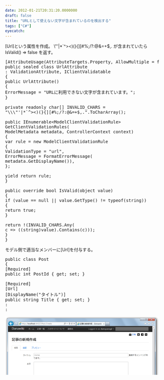 ```yaml
---
date: 2012-01-21T20:31:20.0000000
draft: false
title: "URLとして使えない文字が含まれているのを検出する"
tags: ["C#"]
eyecatch: 
---
```

<p>[Url]という属性を作成。 \"'|*`^><)(}{][#%;/?:@&=+$,. が含まれていたら IsValid() => false を返す。</p>

<pre class="code lang-C" data-lang="C">[AttributeUsage(AttributeTargets.Property, AllowMultiple = false)]
public sealed class UrlAttribute
: ValidationAttribute, IClientValidatable
{
public UrlAttribute()
{
ErrorMessage = &#34;URLに利用できない文字が含まれています。&#34;;
}

private readonly char[] INVALID_CHARS =
&#34;\\\&#34;&#39;|*`^&gt;&lt;)(}{][#%;/?:@&amp;=+$,.&#34;.ToCharArray();

public IEnumerable&lt;ModelClientValidationRule&gt;
GetClientValidationRules(
ModelMetadata metadata, ControllerContext context)
{
var rule = new ModelClientValidationRule
{
ValidationType = &#34;url&#34;,
ErrorMessage = FormatErrorMessage(
metadata.GetDisplayName()),
};

yield return rule;
}

public override bool IsValid(object value)
{
if (value == null || value.GetType() != typeof(string))
{
return true;
}

return !(INVALID_CHARS.Any(
c =&gt; ((string)value).Contains(c)));
}
}</pre>
<p>モデル側で適当なメンバーに[Url]を付与する。</p>

<pre class="code lang-C#" data-lang="C#">public class Post
{
[Required]
public int PostId { get; set; }

[Required]
[Url]
[DisplayName(&#34;タイトル&#34;)]
public string Title { get; set; }
:
:</pre>
<p><img src="20120121203055.png" alt="f:id:daruyanagi:20120121203055p:plain" title="f:id:daruyanagi:20120121203055p:plain" class="hatena-fotolife"></p>
